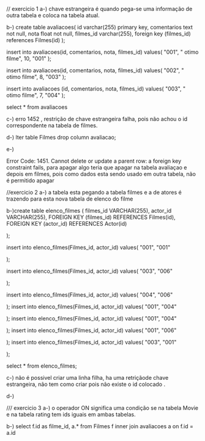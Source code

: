 // exercicio 1
a-) chave estrangeira é quando pega-se uma informação de outra tabela e coloca na tabela atual.

b-) create table avaliacoes(
 id varchar(255) primary key,
 comentarios text not null,
 nota float not null,
 filmes_id varchar(255),
foreign key (filmes_id) references Filmes(id)
);

insert into avaliacoes(id, comentarios, nota, filmes_id)
values(
"001",
" otimo filme",
10,
"001"
);

insert into avaliacoes(id, comentarios, nota, filmes_id)
values(
"002",
" otimo filme",
8,
"003"
);

insert into avaliacoes (id, comentarios, nota, filmes_id)
values(
"003",
" otimo filme",
7,
"004"
);

select * from avaliacoes

c-) erro 1452 , restrição de chave estrangeira falha, pois não achou o id correspondente na tabela de filmes.

d-) lter table Filmes drop column avaliacao;

e-)

Error Code: 1451. Cannot delete or update a parent row: a foreign key constraint fails, para apagar algo teria que apagar na tabela avaliaçao e depois em filmes, pois como dados esta sendo usado em outra tabela, não é permitido apagar 


//exercicio 2 
a-) a tabela esta pegando a tabela filmes e a de atores é trazendo para esta nova tabela de elenco do filme 

b-)create table elenco_filmes (
filmes_id VARCHAR(255),
actor_id VARCHAR(255),
FOREIGN KEY (filmes_id) REFERENCES Filmes(id),
FOREIGN KEY (actor_id) REFERENCES Actor(id)

);

insert into elenco_filmes(Filmes_id, actor_id)
values(
"001",
"001"

);

insert into elenco_filmes(Filmes_id, actor_id)
values(
"003",
"006"

);

insert into elenco_filmes(Filmes_id, actor_id)
values(
"004",
"006"

);
insert into elenco_filmes(Filmes_id, actor_id)
values(
"001",
"004"

);
insert into elenco_filmes(Filmes_id, actor_id)
values(
"001",
"004"

);
insert into elenco_filmes(Filmes_id, actor_id)
values(
"001",
"006"

);
insert into elenco_filmes(Filmes_id, actor_id)
values(
"003",
"001"

);

select * from  elenco_filmes;


c-) não é possivel criar uma linha filha, ha uma retriçãode chave estrangeira, não tem como criar pois não existe o id colocado .

d-)

/// exercicio 3
a-) o operador ON significa uma condição se na tabela Movie e na tabela rating tem ids iguais em ambas tabelas.

b-) 
select f.id as filme_id, a.* from Filmes f inner join avaliacoes a
on f.id = a.id
